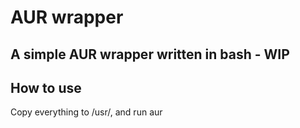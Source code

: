 # AUR wrapper

## A simple AUR wrapper written in bash - WIP

## How to use

Copy everything to /usr/, and run aur
